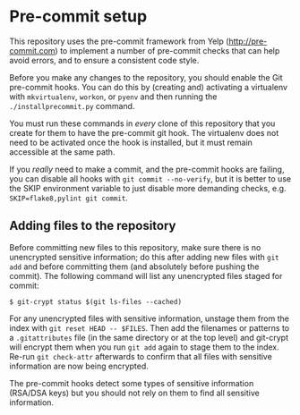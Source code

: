 Pre-commit setup
================

This repository uses the pre-commit framework from Yelp (http://pre-commit.com)
to implement a number of pre-commit checks that can help avoid errors,
and to ensure a consistent code style.

Before you make any changes to the repository,
you should enable the Git pre-commit hooks.
You can do this by (creating and) activating a virtualenv with
`mkvirtualenv`, `workon`, or `pyenv` and then running the
`./installprecommit.py` command.

You must run these commands in *every* clone of this repository that you create
for them to have the pre-commit git hook.
The virtualenv does not need to be activated once the hook is installed,
but it must remain accessible at the same path.

If you *really* need to make a commit, and the pre-commit hooks are failing,
you can disable all hooks with `git commit --no-verify`,
but it is better to use the SKIP environment variable to just disable
more demanding checks, e.g. `SKIP=flake8,pylint git commit`.

Adding files to the repository
------------------------------

Before committing new files to this repository,
make sure there is no unencrypted sensitive information;
do this after adding new files with `git add` and before committing them
(and absolutely before pushing the commit).
The following command will list any unencrypted files staged for commit:

~~~~~~~~~~~~~~~~~~~~~~~~~~~~~~~~~~~~~~~~~~~~~~~~~~~~~~~~~~~~~~~~~~~~~~~~~~~~~~~~
$ git-crypt status $(git ls-files --cached)
~~~~~~~~~~~~~~~~~~~~~~~~~~~~~~~~~~~~~~~~~~~~~~~~~~~~~~~~~~~~~~~~~~~~~~~~~~~~~~~~

For any unencrypted files with sensitive information,
unstage them from the index with `git reset HEAD -- $FILES`.
Then add the filenames or patterns to a `.gitattributes` file
(in the same directory or at the top level)
and git-crypt will encrypt them when you run `git add` again
to stage them to the index.
Re-run `git check-attr` afterwards to confirm
that all files with sensitive information are now being encrypted.

The pre-commit hooks detect some types of sensitive information (RSA/DSA keys)
but you should not rely on them to find all sensitive information.

